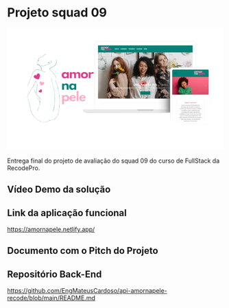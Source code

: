 # Projeto squad 09

![Mockups](https://github.com/EngMateusCardoso/Projeto_RecodePro_Squaud09_Entrega02/blob/main/AmorNaPele.png)

Entrega final do projeto de avaliação do squad 09 do curso de FullStack da RecodePro.
 
 
## Vídeo Demo da solução


## Link da aplicação funcional 
https://amornapele.netlify.app/

## Documento com o Pitch do Projeto

## Repositório Back-End

https://github.com/EngMateusCardoso/api-amornapele-recode/blob/main/README.md

